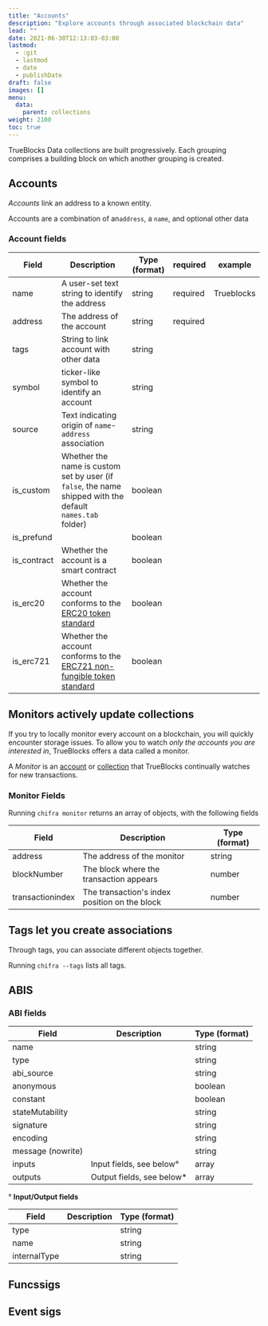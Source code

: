 ```yaml
---
title: "Accounts"
description: "Explore accounts through associated blockchain data"
lead: ""
date: 2021-06-30T12:13:03-03:00
lastmod:
  - :git
  - lastmod
  - date
  - publishDate
draft: false
images: []
menu: 
  data:
    parent: collections
weight: 2100
toc: true
---
```


TrueBlocks Data collections are built progressively.
Each grouping comprises a building block on which another grouping is created.

## Accounts

_Accounts_ link an address to a known entity.

Accounts are a combination of an`address`, a `name`, and optional other data


### Account fields

|Field|Description|Type (format)|required|example|
|----|------------|--------------|-------|-------|
|name|A user-set text string to identify the address|string|required|Trueblocks|
|address|The address of the account|string|required|
|tags|String to link account with other data|string|
symbol|ticker-like symbol to identify an account|string|
source| Text indicating origin of `name`-`address` association|string
is_custom|Whether the name is custom set by user (if `false`, the name shipped with the default `names.tab` folder) |boolean
is_prefund|	|boolean
is_contract|Whether the account is a smart contract|boolean|
is_erc20|Whether the account conforms to the [ERC20 token standard](https://ethereum.org/en/developers/docs/standards/tokens/erc-20/)|boolean|
|is_erc721|Whether the account conforms to the [ERC721 non-fungible token standard](https://ethereum.org/en/developers/docs/standards/tokens/erc-721/)|boolean



## Monitors actively update collections

If you try to locally monitor every account on a blockchain, you will quickly encounter
storage issues.
To allow you to watch _only the accounts you are interested in_, TrueBlocks offers a data called a monitor.

A _Monitor_ is an [account](#account) or [collection](#collection) that
TrueBlocks continually watches for new transactions.

### Monitor Fields

Running `chifra monitor` returns an array of objects, with the following fields

|Field|Description|Type (format)|
|----|------------|--------------|
|address|The address of the monitor|string|
|blockNumber|The block where the transaction appears|number|
|transactionindex|The transaction's index position on the block|number|


## Tags let you create associations

Through tags, you can associate different objects together.

Running `chifra --tags` lists all tags.



## ABIS

### ABI fields

|Field|Description|Type (format)|
|----|------------|--------------|
name||string 
type||string 
abi_source||string 
anonymous||boolean
constant||boolean
stateMutability||string 
signature||string 
encoding||string 
message (nowrite)||string 
inputs|Input fields, see below°|array
outputs|Output fields, see below*|array

° **Input/Output fields**

|Field|Description|Type (format)|
|----|------------|--------------|
|type||string|
|name||string|
|internalType||string|

## Funcssigs

## Event sigs
